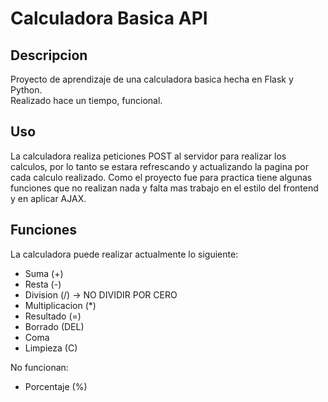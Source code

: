 # Calculadora Basica API

## Descripcion

Proyecto de aprendizaje de una calculadora basica hecha en Flask y Python.  
Realizado hace un tiempo, funcional.

## Uso

La calculadora realiza peticiones POST al servidor para realizar los calculos, por lo tanto se estara refrescando y actualizando la pagina
por cada calculo realizado. Como el proyecto fue para practica tiene algunas funciones que no realizan nada y falta mas trabajo en el estilo del frontend y en aplicar AJAX.

## Funciones

La calculadora puede realizar actualmente lo siguiente:

- Suma (+)
- Resta (-)
- Division (/) -> NO DIVIDIR POR CERO
- Multiplicacion (*)
- Resultado (=)
- Borrado (DEL)
- Coma
- Limpieza (C)

No funcionan:

- Porcentaje (%)
